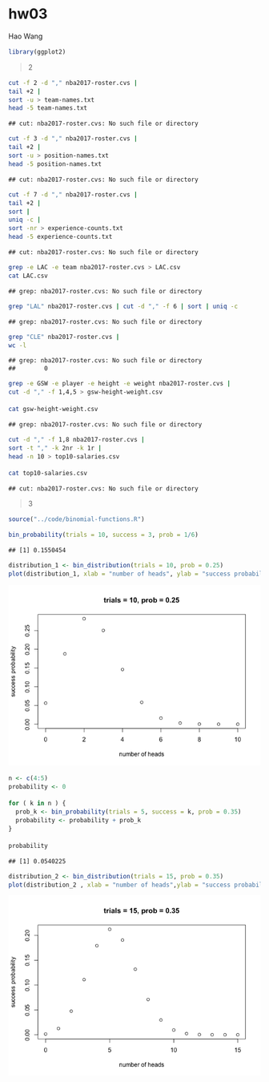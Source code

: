 hw03
================
Hao Wang

``` r
library(ggplot2)
```

> 2

``` bash
cut -f 2 -d "," nba2017-roster.cvs |
tail +2 |
sort -u > team-names.txt
head -5 team-names.txt
```

    ## cut: nba2017-roster.cvs: No such file or directory

``` bash
cut -f 3 -d "," nba2017-roster.cvs |
tail +2 |
sort -u > position-names.txt
head -5 position-names.txt
```

    ## cut: nba2017-roster.cvs: No such file or directory

``` bash
cut -f 7 -d "," nba2017-roster.cvs |
tail +2 |
sort |
uniq -c |
sort -nr > experience-counts.txt
head -5 experience-counts.txt
```

    ## cut: nba2017-roster.cvs: No such file or directory

``` bash
grep -e LAC -e team nba2017-roster.cvs > LAC.csv
cat LAC.csv
```

    ## grep: nba2017-roster.cvs: No such file or directory

``` bash
grep "LAL" nba2017-roster.cvs | cut -d "," -f 6 | sort | uniq -c
```

    ## grep: nba2017-roster.cvs: No such file or directory

``` bash
grep "CLE" nba2017-roster.cvs |
wc -l
```

    ## grep: nba2017-roster.cvs: No such file or directory
    ##        0

``` bash
grep -e GSW -e player -e height -e weight nba2017-roster.cvs |
cut -d "," -f 1,4,5 > gsw-height-weight.csv

cat gsw-height-weight.csv
```

    ## grep: nba2017-roster.cvs: No such file or directory

``` bash
cut -d "," -f 1,8 nba2017-roster.cvs |
sort -t "," -k 2nr -k 1r |
head -n 10 > top10-salaries.csv

cat top10-salaries.csv
```

    ## cut: nba2017-roster.cvs: No such file or directory

> 3

``` r
source("../code/binomial-functions.R")
```

``` r
bin_probability(trials = 10, success = 3, prob = 1/6)
```

    ## [1] 0.1550454

``` r
distribution_1 <- bin_distribution(trials = 10, prob = 0.25)
plot(distribution_1, xlab = "number of heads", ylab = "success probability", main = "trials = 10, prob = 0.25")
```

![](../images/unnamed-chunk-12-1.png)

``` r
n <- c(4:5)
probability <- 0

for ( k in n ) {
  prob_k <- bin_probability(trials = 5, success = k, prob = 0.35)
  probability <- probability + prob_k
}

probability
```

    ## [1] 0.0540225

``` r
distribution_2 <- bin_distribution(trials = 15, prob = 0.35)
plot(distribution_2 , xlab = "number of heads",ylab = "success probability", main = "trials = 15, prob = 0.35")
```

![](../images/unnamed-chunk-14-1.png)

